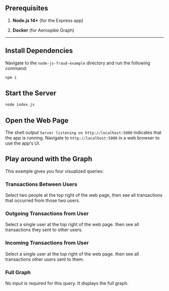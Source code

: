 ## Prerequisites

1. **Node.js 14+** (for the Express app)

2. **Docker** (for Aerospike Graph)

---

## Install Dependencies

Navigate to the `node-js-fraud-example` directory and run
the following command:

```bash
npm i
```

## Start the Server

```bash
node index.js
```

## Open the Web Page

The shell output `Server listening on http://localhost:5000`
indicates that the app is running.
Navigate to `http://localhost:5000` in a web browser
to use the app's UI.

## Play around with the Graph

This example gives you four visualized queries:

### Transactions Between Users

Select two people at the top right of the web page,
then see all transactions that occurred from those
two users.

### Outgoing Transactions from User

Select a single user at the top right of the web page.
then see all transactions they sent to other users.

### Incoming Transactions from User

Select a single user at the top right of the web page.
then see all transactions other users sent to them.

### Full Graph

No input is required for this query. It displays the full graph.